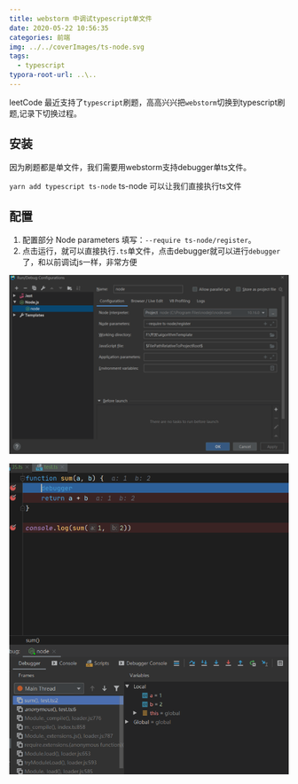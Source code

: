 ```yaml
---
title: webstorm 中调试typescript单文件
date: 2020-05-22 10:56:35
categories: 前端
img: ../../coverImages/ts-node.svg
tags:
  - typescript
typora-root-url: ..\..
---
```






leetCode 最近支持了`typescript`刷题，高高兴兴把`webstorm`切换到typescript刷题,记录下切换过程。

## 安装

因为刷题都是单文件，我们需要用webstorm支持debugger单ts文件。

`yarn add typescript ts-node`  ts-node 可以让我们直接执行ts文件



## 配置

1. 配置部分 Node parameters 填写：`--require ts-node/register`。
2. 点击运行，就可以直接执行`.ts`单文件，点击debugger就可以进行`debugger`了，和以前调试js一样，非常方便



![配置](/images/image-20200522110323174.png)

![运行](/images/image-20200522110831517.png)
